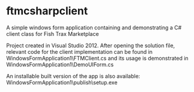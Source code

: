 ftmcsharpclient
===============

A simple windows form application containing and demonstrating a C# client class for Fish Trax Marketplace

Project created in Visual Studio 2012. After opening the solution file, relevant code for the client implementation can be found in WindowsFormApplication1\FTMClient.cs and its usage is demonstrated in WindowsFormApplication1\DemoUIForm.cs

An installable built version of the app is also available: WindowsFormApplication1\publish\setup.exe
